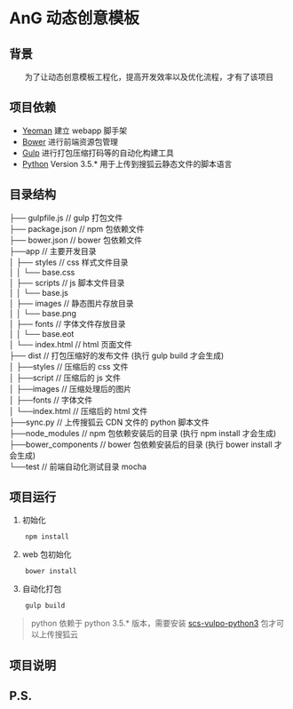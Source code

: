 # AnG 动态创意模板
## 背景
&emsp;&emsp;为了让动态创意模板工程化，提高开发效率以及优化流程，才有了该项目

## 项目依赖
- [Yeoman](http://yeoman.io/) 建立 webapp 脚手架
- [Bower](https://bower.io/) 进行前端资源包管理
- [Gulp](http://gulpjs.com/) 进行打包压缩打码等的自动化构建工具
- [Python](https://www.python.org) Version 3.5.* 用于上传到搜狐云静态文件的脚本语言

## 目录结构

├── gulpfile.js                  // gulp 打包文件 <br>
├── package.json                 // npm 包依赖文件 <br>
├── bower.json                   // bower 包依赖文件 <br>
├──app                           // 主要开发目录 <br>
│   ├── styles                   // css 样式文件目录 <br>
│   │   └── base.css <br>
│   ├── scripts                  // js 脚本文件目录 <br>
│   │   └── base.js <br>
│   ├── images                   // 静态图片存放目录 <br>
│   │   └── base.png <br>
│   ├── fonts                    // 字体文件存放目录 <br>
│   │   └── base.eot <br>
│   └── index.html               // html 页面文件 <br>
├── dist                         // 打包压缩好的发布文件 (执行 gulp build 才会生成) <br>
│    ├──styles                   // 压缩后的 css 文件 <br>
│    ├──script                   // 压缩后的 js 文件 <br>
│    ├──images                   // 压缩处理后的图片 <br>
│    ├──fonts                    // 字体文件 <br>
│    └──index.html               // 压缩后的 html 文件 <br>
├──sync.py                       // 上传搜狐云 CDN 文件的 python 脚本文件 <br>
├──node_modules                  // npm 包依赖安装后的目录 (执行 npm install 才会生成) <br>
├──bower_components              // bower 包依赖安装后的目录 (执行 bower install 才会生成) <br>
└──test                          // 前端自动化测试目录 mocha <br>

## 项目运行

1. 初始化

```
    npm install
```

2. web 包初始化

```
    bower install
```

3. 自动化打包

```
    gulp build
```

> python 依赖于 python 3.5.* 版本，需要安装 [scs-vulpo-python3](http://38b0db0bc4be2.cdn.sohucs.com/scs-vulpo-python3.zip) 包才可以上传搜狐云


## 项目说明


## P.S.
